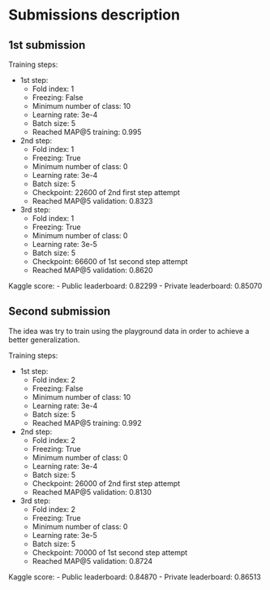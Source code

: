 # Submissions description

## 1st submission

Training steps:

- 1st step:
    - Fold index: 1
    - Freezing: False
    - Minimum number of class: 10
    - Learning rate: 3e-4
    - Batch size: 5
    - Reached MAP@5 training: 0.995
- 2nd step:
    - Fold index: 1
    - Freezing: True
    - Minimum number of class: 0
    - Learning rate: 3e-4
    - Batch size: 5
    - Checkpoint: 22600 of 2nd first step attempt
    - Reached MAP@5 validation: 0.8323
- 3rd step:
    - Fold index: 1
    - Freezing: True
    - Minimum number of class: 0
    - Learning rate: 3e-5
    - Batch size: 5
    - Checkpoint: 66600 of 1st second step attempt
    - Reached MAP@5 validation: 0.8620

Kaggle score:
    - Public leaderboard: 0.82299
    - Private leaderboard: 0.85070

## Second submission

The idea was try to train using the playground data in order to achieve a better generalization.

Training steps:

- 1st step:
    - Fold index: 2
    - Freezing: False
    - Minimum number of class: 10
    - Learning rate: 3e-4
    - Batch size: 5
    - Reached MAP@5 training: 0.992
- 2nd step:
    - Fold index: 2
    - Freezing: True
    - Minimum number of class: 0
    - Learning rate: 3e-4
    - Batch size: 5
    - Checkpoint: 26000 of 2nd first step attempt
    - Reached MAP@5 validation: 0.8130
- 3rd step:
    - Fold index: 2
    - Freezing: True
    - Minimum number of class: 0
    - Learning rate: 3e-5
    - Batch size: 5
    - Checkpoint: 70000 of 1st second step attempt
    - Reached MAP@5 validation: 0.8724

Kaggle score:
    - Public leaderboard: 0.84870
    - Private leaderboard: 0.86513
